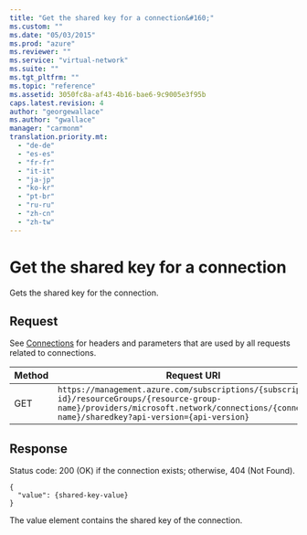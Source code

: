 ```yaml
---
title: "Get the shared key for a connection&#160;"
ms.custom: ""
ms.date: "05/03/2015"
ms.prod: "azure"
ms.reviewer: ""
ms.service: "virtual-network"
ms.suite: ""
ms.tgt_pltfrm: ""
ms.topic: "reference"
ms.assetid: 3050fc8a-af43-4b16-bae6-9c9005e3f95b
caps.latest.revision: 4
author: "georgewallace"
ms.author: "gwallace"
manager: "carmonm"
translation.priority.mt: 
  - "de-de"
  - "es-es"
  - "fr-fr"
  - "it-it"
  - "ja-jp"
  - "ko-kr"
  - "pt-br"
  - "ru-ru"
  - "zh-cn"
  - "zh-tw"
---
```

# Get the shared key for a connection&#160;
Gets the shared key for the connection.  
  
## Request  
 See [Connections](../NetworkGatewayREST/connections.md) for headers and parameters that are used by all requests related to connections.  
  
|Method|Request URI|  
|------------|-----------------|  
|GET|`https://management.azure.com/subscriptions/{subscription-id}/resourceGroups/{resource-group-name}/providers/microsoft.network/connections/{connection-name}/sharedkey?api-version={api-version}`|  
  
## Response  
 Status code: 200 (OK) if the connection exists; otherwise, 404 (Not Found).  
  
```  
{  
  "value": {shared-key-value}  
}  
```  
  
 The value element contains the shared key of the connection.